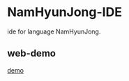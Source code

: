 # NamHyunJong-IDE

ide for language NamHyunJong.

## web-demo

[demo](https://ingbunga.github.io/NamHyunJong-IDE/build/index.html)